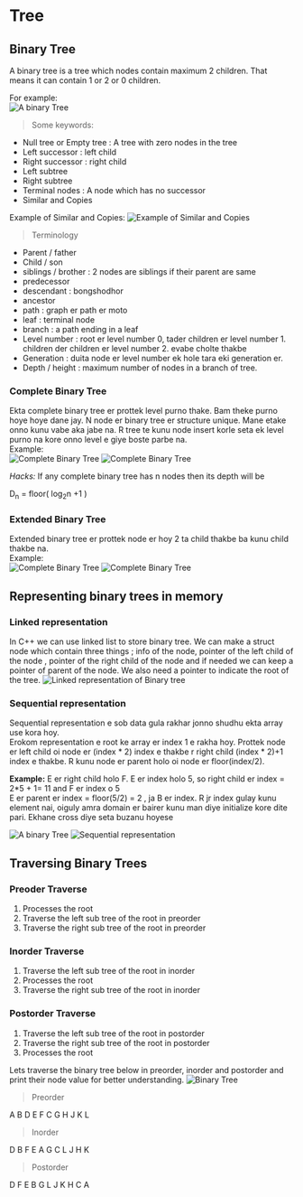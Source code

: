 # Tree  


## Binary Tree

A binary tree is a tree which nodes contain maximum 2 children. That means it can contain 1 or 2 or 0 children.  

For example:  
![A binary Tree](graph.png)

> Some keywords:  

- Null tree or Empty tree : A tree with zero nodes in the tree
- Left successor : left child
- Right successor : right child
- Left subtree
- Right subtree
- Terminal nodes : A node which has no successor
- Similar and Copies

Example of Similar and Copies:
![Example of Similar and Copies](Similar_and_copies.png)

>Terminology  

- Parent / father
- Child / son
- siblings / brother : 2 nodes are siblings if their parent are same
- predecessor
- descendant : bongshodhor
- ancestor
- path : graph er path er moto
- leaf : terminal node
- branch : a path ending in a leaf
- Level number : root er level number 0, tader children er level number 1. children der children er level number 2. evabe cholte thakbe
- Generation : duita node er level number ek hole tara eki generation er.
- Depth / height : maximum number of nodes in a branch of tree.

### Complete Binary Tree

Ekta complete binary tree er prottek level purno thake. Bam theke purno hoye hoye dane jay. N node er binary tree er structure unique. Mane etake onno kunu vabe aka jabe na. R tree te kunu node insert korle seta ek level purno na kore onno level e giye boste parbe na.   
Example:  
![Complete Binary Tree](graph_1.png)
![Complete Binary Tree](graph_2.png)

_Hacks:_ If any complete binary tree has n nodes then its depth will be   
<div>D<sub>n</sub> = floor( log<sub>2</sub>n +1 ) </div>  

### Extended Binary Tree

Extended binary tree er prottek node er hoy 2 ta child thakbe ba kunu child thakbe na.  
Example:  
![Complete Binary Tree](graph_3.png)
![Complete Binary Tree](graph_4.png)

## Representing binary trees in memory  
### Linked representation
In C++ we can use linked list to store binary tree. We can make a struct node which contain three things ; info of the node, pointer of the left child of the node , pointer of the right child of the node and if needed we can keep a pointer of parent of the node. We also need a pointer to indicate the root of the tree.
![Linked representation of Binary tree](linked_representation_of_BT.PNG)  
### Sequential representation
Sequential representation e sob data gula rakhar jonno shudhu ekta array use kora hoy.  
Erokom representation e root ke array er index 1 e rakha hoy. Prottek node er left child oi node er (index * 2) index e thakbe r right child (index * 2)+1 index e thakbe. R kunu node er parent holo oi node er floor(index/2).  


**Example:**
E er right child holo F. E er index holo 5, so right child er index = 2*5 + 1= 11 and F er index o 5  
E er parent er index = floor(5/2) = 2 , ja B er index. R jr index gulay kunu element nai, oiguly amra domain er bairer kunu man diye initialize kore dite pari. Ekhane cross diye seta buzanu hoyese

![A binary Tree](graph.png)
![Sequential representation](Sequential_rep.png)  

## Traversing Binary Trees
### Preoder Traverse
1. Processes the root
2. Traverse the left sub tree of the root in preorder
3. Traverse the right sub tree of the root in preorder  

### Inorder Traverse
1. Traverse the left sub tree of the root in inorder
2. Processes the root
3. Traverse the right sub tree of the root in inorder  

### Postorder Traverse
1. Traverse the left sub tree of the root in postorder
2. Traverse the right sub tree of the root in postorder  
3. Processes the root


Lets traverse the binary tree below in preorder, inorder and postorder and print their node value for better understanding.
![Binary Tree](graph_5.png)   

>Preorder  

A B D E F C G H J K L

>Inorder

D B F E A G C L J H K

>Postorder  

D F E B G L J K H C A
